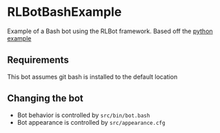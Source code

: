 # RLBotBashExample
Example of a Bash bot using the RLBot framework.
Based off the [python example](https://github.com/RLBot/RLBotPythonExample)

## Requirements
This bot assumes git bash is installed to the default location

## Changing the bot

- Bot behavior is controlled by `src/bin/bot.bash`
- Bot appearance is controlled by `src/appearance.cfg`
